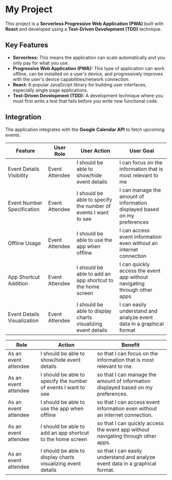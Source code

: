 # My Project

This project is a **Serverless Progressive Web Application (PWA)** built with **React** and developed using a **Test-Driven Development (TDD)** technique.

## Key Features

- **Serverless:** This means the application can scale automatically and you only pay for what you use.
- **Progressive Web Application (PWA):** This type of application can work offline, can be installed on a user's device, and progressively improves with the user's device capabilities/network connection.
- **React:** A popular JavaScript library for building user interfaces, especially single page applications.
- **Test-Driven Development (TDD):** A development technique where you must first write a test that fails before you write new functional code.

## Integration

The application integrates with the **Google Calendar API** to fetch upcoming events.


| Feature                        | User Role         | User Action                                                  | User Goal                                                                 |
|--------------------------------|-------------------|--------------------------------------------------------------|---------------------------------------------------------------------------|
| Event Details Visibility       | Event Attendee    | I should be able to show/hide event details                 | I can focus on the information that is most relevant to me                |
| Event Number Specification     | Event Attendee    | I should be able to specify the number of events I want to see | I can manage the amount of information displayed based on my preferences |
| Offline Usage                  | Event Attendee    | I should be able to use the app when offline                | I can access event information even without an internet connection        |
| App Shortcut Addition          | Event Attendee    | I should be able to add an app shortcut to the home screen  | I can quickly access the event app without navigating through other apps  |
| Event Details Visualization    | Event Attendee    | I should be able to display charts visualizing event details | I can easily understand and analyze event data in a graphical format      |

| Role              | Action                                                       | Benefit                                                         |
|-------------------|--------------------------------------------------------------|-----------------------------------------------------------------|
| As an event attendee | I should be able to show/hide event details                 | so that I can focus on the information that is most relevant to me. |
| As an event attendee | I should be able to specify the number of events I want to see | so that I can manage the amount of information displayed based on my preferences. |
| As an event attendee | I should be able to use the app when offline                | so that I can access event information even without an internet connection. |
| As an event attendee | I should be able to add an app shortcut to the home screen  | so that I can quickly access the event app without navigating through other apps. |
| As an event attendee | I should be able to display charts visualizing event details | so that I can easily understand and analyze event data in a graphical format. |
